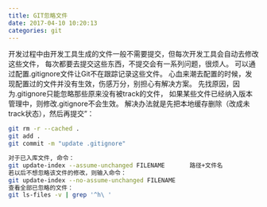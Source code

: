 ```yaml
---
title: GIT忽略文件
date: 2017-04-10 10:20:13
categories: git
---
```

开发过程中由开发工具生成的文件一般不需要提交，但每次开发工具会自动去修改这些文件，
每次都要去提交这些东西，不提交会有一系列问题，很烦人。 
可以通过配置.gitignore文件让Git不在跟踪记录这些文件。
心血来潮去配置的时候，发现配置过的文件并没有生效，伤感万分，别担心有解决方案。
先找原因，因为.gitignore只能忽略那些原来没有被track的文件，
如果某些文件已经纳入版本管理中，则修改.gitignore不会生效。
解决办法就是先把本地缓存删除（改成未track状态），然后再提交”：
```bash
git rm -r --cached .
git add .
git commit -m "update .gitignore"

对于已入库文件, 命令：
git update-index --assume-unchanged FILENAME       路径+文件名
若以后不想忽略该文件的修改，则输入命令：
git update-index --no-assume-unchanged FILENAME 
查看全部已忽略的文件：
git ls-files -v | grep '^h\ '
```